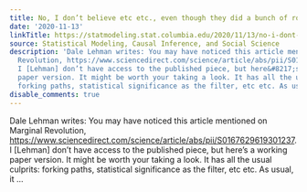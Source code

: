 ```yaml
---
title: No, I don’t believe etc etc., even though they did a bunch of robustness checks.
date: '2020-11-13'
linkTitle: https://statmodeling.stat.columbia.edu/2020/11/13/no-i-dont-believe-etc-etc-even-though-they-did-a-bunch-of-robustness-checks/
source: Statistical Modeling, Causal Inference, and Social Science
description: 'Dale Lehman writes: You may have noticed this article mentioned on Marginal
  Revolution, https://www.sciencedirect.com/science/article/abs/pii/S0167629619301237.
  I [Lehman] don’t have access to the published piece, but here&#8217;s a working
  paper version. It might be worth your taking a look. It has all the usual culprits:
  forking paths, statistical significance as the filter, etc etc. As usual, it ...'
disable_comments: true
---
```

Dale Lehman writes: You may have noticed this article mentioned on Marginal Revolution, https://www.sciencedirect.com/science/article/abs/pii/S0167629619301237. I [Lehman] don’t have access to the published piece, but here&#8217;s a working paper version. It might be worth your taking a look. It has all the usual culprits: forking paths, statistical significance as the filter, etc etc. As usual, it ...
